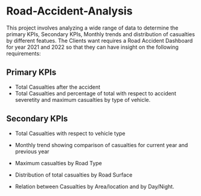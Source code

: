 # Road-Accident-Analysis
This project involves analyzing a wide range of data to determine the primary KPIs, Secondary KPIs, Monthly trends and distribution of casualties by different featues.
The Clients want requires a Road Accident Dashboard for year 2021 and 2022 so that they can have insight on the following requirements:

## Primary KPIs
- Total Casualties after the accident
- Total Casualties and percentage of total with respect to accident severetity and maximum casualties by type of vehicle.
## Secondary KPIs
- Total Casualties with respect to vehicle type

- Monthly trend showing comparison of casualties for current year and previous year
- Maximum casualties by Road Type
- Distribution of total casualties by Road Surface
- Relation between Casualties by Area/location and by Day/Night.
